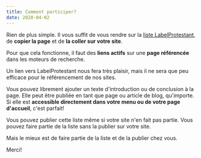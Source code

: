 ```yaml
---
title: Comment participer?
date: 2020-04-02
--- 
```


Rien de plus simple. Il vous suffit de vous rendre sur la [liste LabelProtestant](/liste/), de **copier la page** et de **la coller sur votre site**.

Pour que cela fonctionne, il faut des **liens actifs** sur une **page référencée** dans les moteurs de recherche.

Un lien vers LabelProtestant nous fera très plaisir, mais il ne sera que peu efficace pour le référencement de nos sites.

Vous pouvez librement ajouter un texte d'introduction ou de conclusion à la page.
Elle peut être publiée en tant que page ou article de blog, qu'importe.
Si elle est **accessible directement dans votre menu ou de votre page d'accueil**, c'est parfait!

Vous pouvez publier cette liste même si votre site n'en fait pas partie.
Vous pouvez faire partie de la liste sans la publier sur votre site.

Mais le mieux est de faire partie de la liste et de la publier chez vous.

Merci!